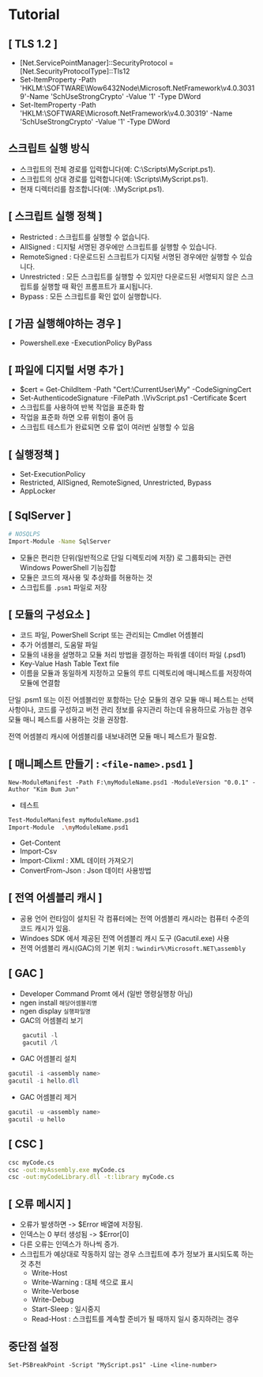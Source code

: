# Tutorial

## [ TLS 1.2 ]

- [Net.ServicePointManager]::SecurityProtocol = [Net.SecurityProtocolType]::Tls12
- Set-ItemProperty -Path 'HKLM:\SOFTWARE\Wow6432Node\Microsoft\.NetFramework\v4.0.30319'-Name 'SchUseStrongCrypto' -Value '1' -Type DWord
- Set-ItemProperty -Path 'HKLM:\SOFTWARE\Microsoft\.NetFramework\v4.0.30319' -Name 'SchUseStrongCrypto' -Value '1' -Type DWord

## 스크립트 실행 방식

- 스크립트의 전체 경로를 입력합니다(예: C:\Scripts\MyScript.ps1).
- 스크립트의 상대 경로를 입력합니다(예: \Scripts\MyScript.ps1).
- 현재 디렉터리를 참조합니다(예: .\MyScript.ps1).

## [ 스크립트 실행 정책 ]

- Restricted : 스크립트를 실행할 수 없습니다.
- AllSigned : 디지털 서명된 경우에만 스크립트를 실행할 수 있습니다.
- RemoteSigned : 다운로드된 스크립트가 디지털 서명된 경우에만 실행할 수 있습니다.
- Unrestricted : 모든 스크립트를 실행할 수 있지만 다운로드된 서명되지 않은 스크립트를 실행할 때 확인 프롬프트가 표시됩니다.
- Bypass : 모든 스크립트를 확인 없이 실행합니다.

## [ 가끔 실행해야하는 경우 ]

- Powershell.exe -ExecutionPolicy ByPass

## [ 파일에 디지털 서명 추가 ]

- $cert = Get-ChildItem -Path "Cert:\CurrentUser\My" -CodeSigningCert
- Set-AuthenticodeSignature -FilePath .\VivScript.ps1 -Certificate $cert
- 스크립트를 사용하여 반복 작업을 표준화 함
- 작업을 표준화 하면 오류 위험이 줄어 듬
- 스크립트 테스트가 완료되면 오류 없이 여러번 실행할 수 있음

## [ 실행정책 ]

- Set-ExecutionPolicy
- Restricted, AllSigned, RemoteSigned, Unrestricted, Bypass
- AppLocker

## [ SqlServer ]

```bash
# NOSQLPS
Import-Module -Name SqlServer
```

- 모듈은 편리한 단위(일반적으로 단일 디렉토리에 저장) 로 그룹화되는 관련 Windows PowerShell 기능집합
- 모듈은 코드의 재사용 및 추상화를 허용하는 것
- 스크립트를 `.psm1` 파일로 저장

## [ 모듈의 구성요소 ]

- 코드 파일, PowerShell Script 또는 관리되는 Cmdlet 어셈블리
- 추가 어셈블리, 도움말 파일
- 모듈의 내용을 설명하고 모듈 처리 방법을 결정하는 파워셸 데이터 파일 (.psd1)
- Key-Value Hash Table Text file
- 이름을 모듈과 동일하게 지정하고 모듈의 루트 디렉토리에 매니페스트를 저장하여 모듈에 연결함

단일 .psm1 또는 이진 어셈블리만 포함하는 단순 모듈의 경우 모듈 매니 페스트는 선택사항이나, 코드를 구성하고 버전 관리 정보를 유지관리 하는데 유용하므로 가능한 경우 모듈 매니 페스트를 사용하는 것을 권장함.

전역 어셈블리 캐시에 어셈블리를 내보내려면 모듈 매니 페스트가 필요함.

## [ 매니페스트 만들기 : `<file-name>.psd1` ]

`New-ModuleManifest -Path F:\myModuleName.psd1 -ModuleVersion "0.0.1" -Author "Kim Bum Jun"`

- 테스트

```bash
Test-ModuleManifest myModuleName.psd1
Import-Module  .\myModuleName.psd1
```

- Get-Content
- Import-Csv
- Import-Clixml : XML 데이터 가져오기
- ConvertFrom-Json : Json 데이터 사용방법

## [ 전역 어셈블리 캐시 ]

- 공용 언어 런타임이 설치된 각 컴퓨터에는 전역 어셈블리 캐시라는 컴퓨터 수준의 코드 캐시가 있음.
- Windoes SDK 에서 제공된 전역 어셈블리 캐시 도구 (Gacutil.exe) 사용
- 전역 어셈블리 캐시(GAC)의 기본 위치 : `%windir%\Microsoft.NET\assembly`

## [ GAC ]

- Developer Command Promt 에서 (일반 명령실행창 아님)
- ngen install `해당어셈블리명`
- ngen display  `실행파일명`  
- GAC의 어셈블리 보기

```powershell
    gacutil -l
    gacutil /l
```

- GAC 어셈블리 설치

```powershell
gacutil -i <assembly name>
gacutil -i hello.dll
```

- GAC 어셈블리 제거

```powershell
gacutil -u <assembly name>
gacutil -u hello
```

<!-- Windows Installer 를 사용하여 제거 : 제어판 -> 프로그램 및 기능 
Windos Installer 는 GAC 에 설치된 어셈블리에 대한 참조 횟수를 유지 관리함, 참조횟수가 0에 도달하여 애플리케이션에서 사용되지 않음을 나타내는 경우에만 어셈블리가 GAC 에서 제거됨 -->

## [ CSC ]

```bash
csc myCode.cs
csc -out:myAssembly.exe myCode.cs
csc -out:myCodeLibrary.dll -t:library myCode.cs
```

## [ 오류 메시지 ]

- 오류가 발생하면 -> $Error 배열에 저장됨.
- 인덱스는 0 부터 생성됨 -> $Error[0]
- 다른 오류는 인덱스가 하나씩 증가.
- 스크립트가 예상대로 작동하지 않는 경우 스크립트에 추가 정보가 표시되도록 하는 것 추천
  - Write-Host
  - Write-Warning : 대체 색으로 표시
  - Write-Verbose
  - Write-Debug
  - Start-Sleep : 일시중지
  - Read-Host : 스크립트를 계속할 준비가 될 때까지 일시 중지하려는 경우

## 중단점 설정

`Set-PSBreakPoint -Script "MyScript.ps1" -Line <line-number>`

